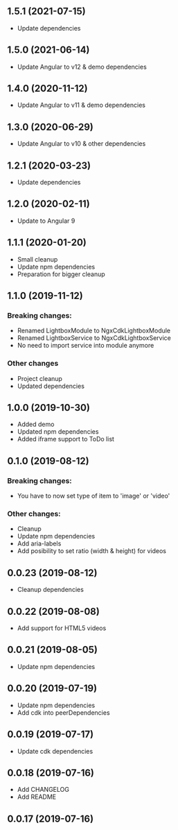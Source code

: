 ## 1.5.1 (2021-07-15)
- Update dependencies

## 1.5.0 (2021-06-14)
- Update Angular to v12 & demo dependencies

## 1.4.0 (2020-11-12)
- Update Angular to v11 & demo dependencies

## 1.3.0 (2020-06-29)
- Update Angular to v10 & other dependencies

## 1.2.1 (2020-03-23)
- Update dependencies

## 1.2.0 (2020-02-11)
- Update to Angular 9

## 1.1.1 (2020-01-20)
- Small cleanup
- Update npm dependencies
- Preparation for bigger cleanup

## 1.1.0 (2019-11-12)
### Breaking changes:
- Renamed LightboxModule to NgxCdkLightboxModule
- Renamed LightboxService to NgxCdkLightboxService
- No need to import service into module anymore
### Other changes
- Project cleanup
- Updated dependencies

## 1.0.0 (2019-10-30)
- Added demo
- Updated npm dependencies
- Added iframe support to ToDo list

## 0.1.0 (2019-08-12)
### Breaking changes:
- You have to now set type of item to 'image' or 'video'
### Other changes:
- Cleanup
- Update npm dependencies
- Add aria-labels
- Add posibility to set ratio (width & height) for videos

## 0.0.23 (2019-08-12)
- Cleanup dependencies

## 0.0.22 (2019-08-08)
- Add support for HTML5 videos

## 0.0.21 (2019-08-05)
- Update npm dependencies

## 0.0.20 (2019-07-19)
- Update npm dependencies
- Add cdk into peerDependencies

## 0.0.19 (2019-07-17)
- Update cdk dependencies

## 0.0.18 (2019-07-16)
- Add CHANGELOG
- Add README

## 0.0.17 (2019-07-16)


